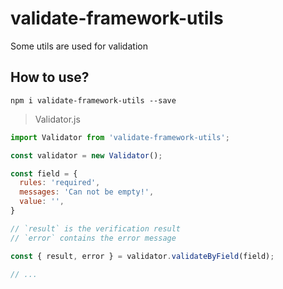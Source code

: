 # validate-framework-utils

Some utils are used for validation

## How to use?

    npm i validate-framework-utils --save

> Validator.js

```js
import Validator from 'validate-framework-utils';

const validator = new Validator();

const field = {
  rules: 'required',
  messages: 'Can not be empty!',
  value: '',
}

// `result` is the verification result
// `error` contains the error message

const { result, error } = validator.validateByField(field);

// ...

```
